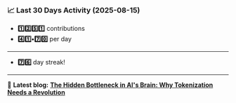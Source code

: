 <!--START_STATS-->
### 📈 Last 30 Days Activity (2025-08-15)  
- **1️⃣2️⃣5️⃣1️⃣** contributions  
- **4️⃣1️⃣•7️⃣0️⃣** per day
---
- **7️⃣6️⃣** day streak!
---
📝 **Latest blog:** [**The Hidden Bottleneck in AI's Brain: Why Tokenization Needs a Revolution**](https://andriak.com/blog/tokenization-revolution)
<!--END_STATS-->
